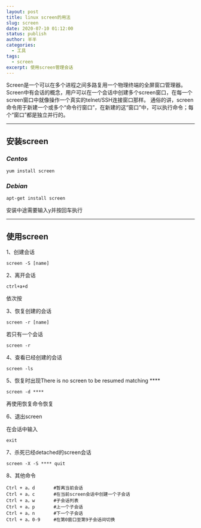 ```yaml
---
layout: post
title: linux screen的用法
slug: screen
date: 2020-07-10 01:12:00
status: publish
author: 半半
categories: 
  - 工具
tags: 
  - screen
excerpt: 使用screen管理会话
---
```


Screen是一个可以在多个进程之间多路复用一个物理终端的全屏窗口管理器。Screen中有会话的概念，用户可以在一个会话中创建多个screen窗口，在每一个screen窗口中就像操作一个真实的telnet/SSH连接窗口那样。
 通俗的讲，screen命令用于新建一个或多个“命令行窗口”，在新建的这“窗口”中，可以执行命令；每个“窗口”都是独立并行的。

------------------

## 安装screen

### ***Centos***

` yum install screen `

### ***Debian***

`apt-get install screen`

安装中途需要输入y并按回车执行

-------------

## 使用screen

1、创建会话

`screen -S [name]`

2、离开会话

`ctrl+a+d`

依次按

3、恢复创建的会话

`screen -r [name]`

若只有一个会话

`screen -r`

4、查看已经创建的会话

`screen -ls`

5、恢复时出现There is no screen to be resumed matching ****

`screen -d ****`

再使用恢复命令恢复

6、退出screen

在会话中输入

`exit`

7、杀死已经detached的screen会话

`screen -X -S **** quit`

8、其他命令

```
Ctrl + a，d       #暂离当前会话
Ctrl + a，c       #在当前screen会话中创建一个子会话
Ctrl + a，w       #子会话列表
Ctrl + a，p       #上一个子会话
Ctrl + a，n       #下一个子会话
Ctrl + a，0-9     #在第0窗口至第9子会话间切换
```